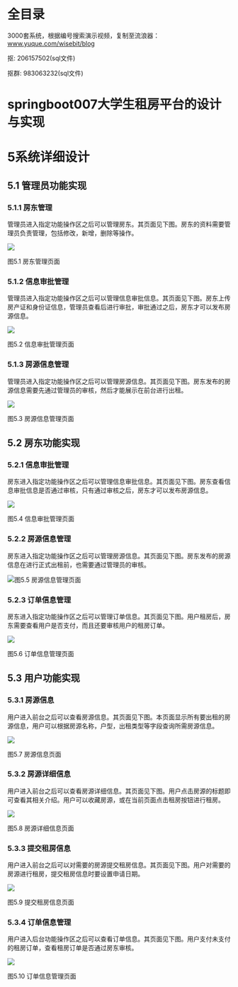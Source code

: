 # 全目录

3000套系统，根据编号搜索演示视频，复制至流浪器：www.yuque.com/wisebit/blog


<p>抠: 206157502(sql文件)</p>
<p>抠群: 983063232(sql文件)</p>

# springboot007大学生租房平台的设计与实现



# 5系统详细设计

## 5.1 管理员功能实现
### 5.1.1 房东管理
管理员进入指定功能操作区之后可以管理房东。其页面见下图。房东的资料需要管理员负责管理，包括修改，新增，删除等操作。

![](/md/blog.016.png)

图5.1 房东管理页面
### 5.1.2 信息审批管理
管理员进入指定功能操作区之后可以管理信息审批信息。其页面见下图。房东上传房产证和身份证信息，管理员查看后进行审批，审批通过之后，房东才可以发布房源信息。

![](/md/blog.017.png)

图5.2 信息审批管理页面
### 5.1.3 房源信息管理
管理员进入指定功能操作区之后可以管理房源信息。其页面见下图。房东发布的房源信息需要先通过管理员的审核，然后才能展示在前台进行出租。

![](/md/blog.018.png)

图5.3 房源信息管理页面
## 5.2 房东功能实现
### 5.2.1 信息审批管理
房东进入指定功能操作区之后可以管理信息审批信息。其页面见下图。房东查看信息审批信息是否通过审核，只有通过审核之后，房东才可以发布房源信息。

![](/md/blog.019.png)

图5.4 信息审批管理页面
### 5.2.2 房源信息管理
房东进入指定功能操作区之后可以管理房源信息。其页面见下图。房东发布的房源信息在进行正式出租前，也需要通过管理员的审核。

![](/md/blog.020.png)图5.5 房源信息管理页面
### 5.2.3 订单信息管理
房东进入指定功能操作区之后可以管理订单信息。其页面见下图。用户租房后，房东需要查看用户是否支付，而且还要审核用户的租房订单。

![](/md/blog.021.png)

图5.6 订单信息管理页面
## 5.3 用户功能实现
### 5.3.1 房源信息
用户进入前台之后可以查看房源信息。其页面见下图。本页面显示所有要出租的房源信息，用户可以根据房源名称，户型，出租类型等字段查询所需房源信息。

![](/md/blog.022.png)

图5.7 房源信息页面
### 5.3.2 房源详细信息
用户进入前台之后可以查看房源详细信息。其页面见下图。用户点击房源的标题即可查看其相关介绍。用户可以收藏房源，或在当前页面点击租房按钮进行租房。

![](/md/blog.023.png)

图5.8 房源详细信息页面
### 5.3.3 提交租房信息
用户进入前台之后可以对需要的房源提交租房信息。其页面见下图。用户对需要的房源进行租房，提交租房信息时要设置申请日期。

![](/md/blog.024.png)

图5.9 提交租房信息页面
### 5.3.4 订单信息管理
用户进入后台功能操作区之后可以查看订单信息。其页面见下图。用户支付未支付的租房订单，查看租房订单是否通过房东审核。

![](/md/blog.025.png)

图5.10 订单信息管理页面
# 









